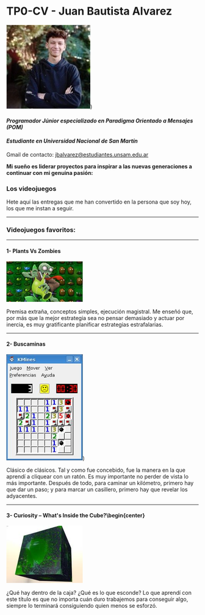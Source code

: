 # TP0-CV - Juan Bautista Alvarez	

![Verídico](/foto_real.jpg "Conocí a George Harrison (soy el de la derecha"))

#### _Programador Júnior especializado en Paradigma Orientado a Mensajes (POM)_

#### _Estudiante en Universidad Nacional de San Martín_

Gmail de contacto: [jbalvarez@estudiantes.unsam.edu.ar](mailto:jbalvarez@estudiantes.unsam.edu.ar)

**Mi sueño es liderar proyectos para inspirar a las nuevas generaciones a continuar con mi genuina pasión:**

###                              **Los videojuegos**

Hete aquí las entregas que me han convertido en la persona que soy hoy, los que me instan a seguir.
______________________________________________________

### Videojuegos favoritos:
______________________________________________________


#### 1- **Plants Vs Zombies**
![Pvz](/pvz.jpg)

Premisa extraña, conceptos simples, ejecución magistral. Me enseñó que, por más que la mejor estrategia sea no pensar demasiado y actuar por inercia, es muy gratificante planificar estrategias estrafalarias.
______________________________________________________
#### 2- **Buscaminas**
![Buscaminas](/buscaminas.jpg))

Clásico de clásicos. Tal y como fue concebido, fue la manera en la que aprendí a cliquear con un ratón. Es muy importante no perder de vista lo más importante. Después de todo, para caminar un kilómetro, primero hay que dar un paso; y para marcar un casillero, primero hay que revelar los adyacentes.
______________________________________________________
#### 3- **Curiosity** – **What's Inside the Cube?**\begin{center}
![curiosity](/curiosity.jpg)

¿Qué hay dentro de la caja? ¿Qué es lo que esconde? Lo que aprendí con este título es que no importa cuán duro trabajemos para conseguir algo, siempre lo terminará consiguiendo quien menos se esforzó.

